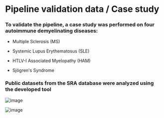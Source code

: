 # Pipeline validation data / Case study

### To validate the pipeline, a case study was performed on four autoimmune demyelinating diseases:

- Multiple Sclerosis (MS) 

- Systemic Lupus Erythematosus (SLE)

- HTLV-I Associated Myelopathy (HAM)

- Sjögren's Syndrome

### Public datasets from the SRA database were analyzed using the developed tool

![image](https://user-images.githubusercontent.com/73958439/219356526-a6d25edb-9426-4957-abd2-832fd9a726d5.png)

![image](https://user-images.githubusercontent.com/73958439/219356613-0897b702-2151-40d2-a4b8-fb3647d6a8a0.png)

